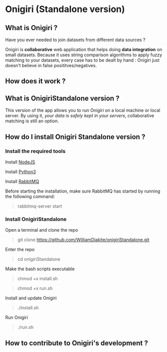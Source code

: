 # Onigiri (Standalone version)

## What is Onigiri ?

Have you ever needed to join datasets from different data sources ?

Onigiri is **collaborative** web application that helps doing **data integration** on small datasets. Because it uses string comparison algorithms to apply fuzzy matching to your datasets, every case has to be dealt by hand : Onigiri just doesn't believe in false posititves/negatives.

## How does it work ?

## What is OnigiriStandalone version ?

This version of the app allows you to run Onigiri on a local machine or local server. By using it, _your data is safely kept in your servers_, collaborative matching is still an option.

## How do I install Onigiri Standalone version ?

### Install the required tools

Install [NodeJS](https://nodejs.org/en/download/)

Install [Python3](https://www.python.org/downloads/)

Install [RabbitMQ](https://www.rabbitmq.com/download.html)

Before starting the installation, make sure RabbitMQ has started by running the following command:
> rabbitmq-server start

### Install OnigiriStandalone

Open a terminal and clone the repo
> git clone https://github.com/WilliamDiakite/onigiriStandalone.git

Enter the repo
> cd onigiriStandalone

Make the bash scripts executable
> chmod +x install.sh

> chmod +x run.sh

Install and update Onigiri
> ./install.sh

Run Onigiri
> ./run.sh


## How to contribute to Onigiri's development ?
